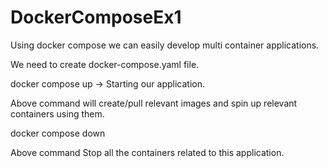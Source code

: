 # DockerComposeEx1
Using docker compose we can easily develop multi container applications.

We need to create docker-compose.yaml file.

docker compose up -> Starting our application.

Above command will create/pull relevant images and spin up  relevant containers using them.

docker compose down

Above command Stop all the containers related to this application.
